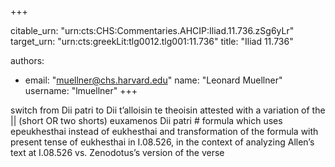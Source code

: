 +++


citable_urn: "urn:cts:CHS:Commentaries.AHCIP:Iliad.11.736.zSg6yLr"
target_urn: "urn:cts:greekLit:tlg0012.tlg001:11.736"
title: "Iliad 11.736"

authors:
- email: "muellner@chs.harvard.edu"
  name: "Leonard Muellner"
  username: "lmuellner"
+++

<p>switch from Dii patri to Dii t’alloisin te theoisin attested with a variation of the || (short OR two shorts) euxamenos Dii patri # formula which uses epeukhesthai instead of eukhesthai and transformation of the formula with present tense of eukhesthai in I.08.526, in the context of analyzing Allen’s text at I.08.526 vs. Zenodotus’s version of the verse</p>